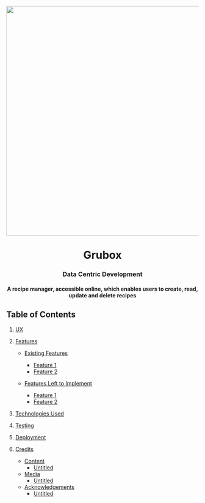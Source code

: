<h1 align="center">
<br>
  <img src="static/img/grubox-snapshot.png" width="600">
  <br>
    <br>
  Grubox
  <br>
</h1>

<h3 align="center">Data Centric Development</h3>

<h4 align="center">A recipe manager, accessible online, which enables users to create, read, update and delete recipes</h4>

## Table of Contents

<!--ts-->

1. [UX](#UX)

2. [Features](#Features)
    - [Existing Features](#Existing-Features)
        - [Feature 1](#Feature-1)
        - [Feature 2](#Feature-2)

    - [Features Left to Implement](#Features-Left-to-Implement)
        - [Feature 1](#Feature-1)
        - [Feature 2](#Feature-2)

3. [Technologies Used](#Technologies-Used)

4. [Testing](#Testing)

5. [Deployment](#Deployment)

6. [Credits](#Credits)
    - [Content](#Content)
        - [Untitled](#Untitled)
    - [Media](#Media)
        - [Untitled](#Untitled)
    - [Acknowledgements](#Acknowledgements)
        - [Untitled](#Untitled)
    <!--te-->
